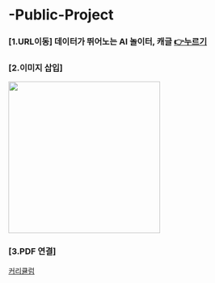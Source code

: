 # -Public-Project

### [1.URL이동] 데이터가 뛰어노는 AI 놀이터, 캐글 [👉누르기](http://www.naver.com)



### [2.이미지 삽입]
<img src = "https://blogfiles.pstatic.net/MjAyMzExMThfMTgx/MDAxNzAwMjk2ODI3MjY2.3qREHw8jHWwEjVGKKS7QtkOJKZyYC-BOKBITQKakmeYg.vT-fFp4qOkdVt5eRlmgIQ8vtpkOasPguoZl_DexvmyQg.JPEG.ohhappydiana/20231110-4.jpeg" width="300" height="300">


### [3.PDF 연결]
[커리큘럼](./OT.pdf)
